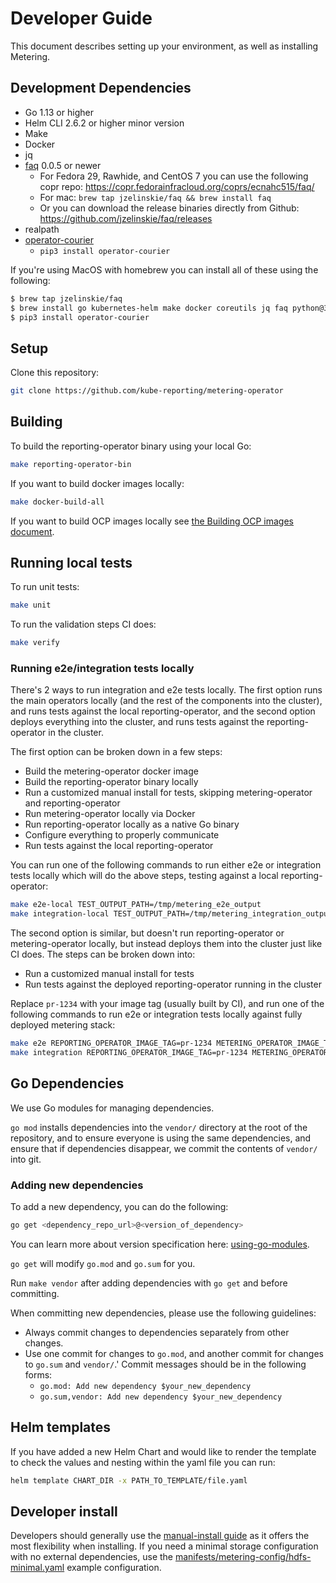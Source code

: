 # Developer Guide

This document describes setting up your environment, as well as installing Metering.

## Development Dependencies

- Go 1.13 or higher
- Helm CLI 2.6.2 or higher minor version
- Make
- Docker
- jq
- [faq](https://github.com/jzelinskie/faq) 0.0.5 or newer
  - For Fedora 29, Rawhide, and CentOS 7 you can use the following copr repo: https://copr.fedorainfracloud.org/coprs/ecnahc515/faq/
  - For mac: `brew tap jzelinskie/faq && brew install faq`
  - Or you can download the release binaries directly from Github: https://github.com/jzelinskie/faq/releases
- realpath
- [operator-courier](https://github.com/operator-framework/operator-courier)
  - `pip3 install operator-courier`

If you're using MacOS with homebrew you can install all of these using the
following:

```bash
$ brew tap jzelinskie/faq
$ brew install go kubernetes-helm make docker coreutils jq faq python@3
$ pip3 install operator-courier
```

## Setup

Clone this repository:

```bash
git clone https://github.com/kube-reporting/metering-operator
```

## Building

To build the reporting-operator binary using your local Go:

```bash
make reporting-operator-bin
```

If you want to build docker images locally:

```bash
make docker-build-all
```

If you want to build OCP images locally see [the Building OCP images document](ocp-images.md).

## Running local tests

To run unit tests:

```bash
make unit
```

To run the validation steps CI does:

```bash
make verify
```

### Running e2e/integration tests locally

There's 2 ways to run integration and e2e tests locally.
The first option runs the main operators locally (and the rest of the components into the cluster), and runs tests against the local reporting-operator, and the second option deploys everything into the cluster, and runs tests against the reporting-operator in the cluster.

The first option can be broken down in a few steps:

- Build the metering-operator docker image
- Build the reporting-operator binary locally
- Run a customized manual install for tests, skipping metering-operator and reporting-operator
- Run metering-operator locally via Docker
- Run reporting-operator locally as a native Go binary
- Configure everything to properly communicate
- Run tests against the local reporting-operator

You can run one of the following commands to run either e2e or integration tests locally which will do the above steps, testing against a local reporting-operator:

```bash
make e2e-local TEST_OUTPUT_PATH=/tmp/metering_e2e_output
make integration-local TEST_OUTPUT_PATH=/tmp/metering_integration_output
```

The second option is similar, but doesn't run reporting-operator or metering-operator locally, but instead deploys them into the cluster just like CI does.
The steps can be broken down into:

- Run a customized manual install for tests
- Run tests against the deployed reporting-operator running in the cluster

Replace `pr-1234` with your image tag (usually built by CI), and run one of the following commands to run e2e or integration tests locally against fully deployed metering stack:

```bash
make e2e REPORTING_OPERATOR_IMAGE_TAG=pr-1234 METERING_OPERATOR_IMAGE_TAG=pr-1234 TEST_OUTPUT_PATH=/tmp/metering_e2e_output
make integration REPORTING_OPERATOR_IMAGE_TAG=pr-1234 METERING_OPERATOR_IMAGE_TAG=pr-1234 TEST_OUTPUT_PATH=/tmp/metering_integration_output
```

## Go Dependencies

We use Go modules for managing dependencies.

`go mod` installs dependencies into the `vendor/` directory at the
root of the repository, and to ensure everyone is using the same dependencies,
and ensure that if dependencies disappear, we commit the contents of `vendor/`
into git.

### Adding new dependencies

To add a new dependency, you can do the following:
```bash
go get <dependency_repo_url>@<version_of_dependency>
```
You can learn more about version specification here: [using-go-modules](https://blog.golang.org/using-go-modules).

`go get` will modify `go.mod` and `go.sum` for you. 

Run `make vendor` after adding dependencies with `go get` and before committing.

When committing new dependencies, please use the following guidelines:

- Always commit changes to dependencies separately from other changes.
- Use one commit for changes to `go.mod`, and another commit for changes to
  `go.sum` and `vendor/`.' Commit messages should be in the following forms:
  - `go.mod: Add new dependency $your_new_dependency`
  - `go.sum,vendor: Add new dependency $your_new_dependency`

## Helm templates

If you have added a new Helm Chart and would like to render the template to check the values and nesting within the yaml file you can run:

```bash
helm template CHART_DIR -x PATH_TO_TEMPLATE/file.yaml
```

## Developer install

Developers should generally use the [manual-install guide](../manual-install.md) as it offers the most flexibility when installing.
If you need a minimal storage configuration with no external dependencies, use the [manifests/metering-config/hdfs-minimal.yaml](../../manifests/metering-config/hdfs-minimal.yaml) example configuration.


